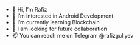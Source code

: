 - 👋 Hi, I’m Rafiz
- 👀 I’m interested in Android Development
- 🌱 I’m currently learning Blockchain
- 💞️ I am looking for future collaboration
- 📫 You can reach me on Telegram @rafizguliyev

<!---
rafa19/rafa19 is a ✨ special ✨ repository because its `README.md` (this file) appears on your GitHub profile.
You can click the Preview link to take a look at your changes.
--->
